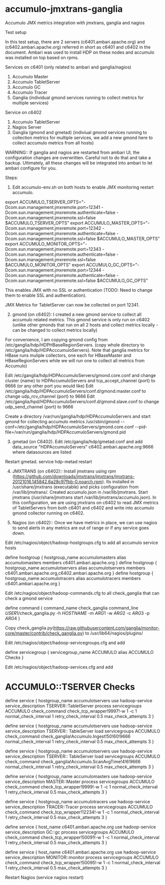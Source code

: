 accumulo-jmxtrans-ganglia
=========================

Accumulo JMX metrics integration with jmxtrans, ganglia and nagios


Test setup

In this test setup, there are 2 servers (c6401.ambari.apache.org) and (c6402.ambari.apache.org) referred in short as c6401 and c6402 in the document. Ambari was used to install HDP on these nodes and accumulo was installed on top based on rpms. 

Services on c6401 (only related to ambari and ganglia/nagios)

1. Accumulo Master
2. Accumulo TabletServer
3. Accumulo GC
4. Accumulo Tracer
5. Ganglia (individual gmond services running to collect metrics for multiple services)


Service on c6402

1. Accumulo TabletServer
2. Nagios Server
3. Ganglia (gmond and gmetad) (indiviual gmond services running to collection metrics for multiple services, we add a new gmond here to collect accumulo metrics from all hosts)

WARNING:: If ganglia and nagios are restarted from ambari UI, the configuration changes are overwritten. Careful not to do that and take a backup. Ultimately, all these changes will be integrated into ambari to let ambari configure for you. 

Steps:


1. Edit accumulo-env.sh on both hosts to enable JMX monitoring restart accumulo. 

export ACCUMULO_TSERVER_OPTS="-Dcom.sun.management.jmxremote.port=12341 -Dcom.sun.management.jmxremote.authenticate=false -Dcom.sun.management.jmxremote.ssl=false $ACCUMULO_TSERVER_OPTS"
export ACCUMULO_MASTER_OPTS="-Dcom.sun.management.jmxremote.port=12342 -Dcom.sun.management.jmxremote.authenticate=false -Dcom.sun.management.jmxremote.ssl=false $ACCUMULO_MASTER_OPTS"
export ACCUMULO_MONITOR_OPTS="-Dcom.sun.management.jmxremote.port=12343 -Dcom.sun.management.jmxremote.authenticate=false -Dcom.sun.management.jmxremote.ssl=false $ACCUMULO_MONITOR_OPTS"
export ACCUMULO_GC_OPTS="-Dcom.sun.management.jmxremote.port=12344 -Dcom.sun.management.jmxremote.authenticate=false -Dcom.sun.management.jmxremote.ssl=false $ACCUMULO_GC_OPTS"

This enables JMX with no SSL or authentication (TODO: Need to change them to enable SSL and authentication). 

JMX Metrics for TabletServer can now be collected on port 12341. 


2. gmond (on c6402): I created a new gmond service to collect all accumulo related metrics. This gmond service is only run on c6402 (unlike other gmonds that run on all 2 hosts and collect metrics locally - can be changed to collect metrics locally)

For convenience, I am copying gmond config from /etc/ganglia/hdp/HDPHBaseRegionServers. (copy whole directory to /etc/ganglia/hdp/HDPAcccumuloServers). Note that ganglia metrics for HBase runs muliple collectors, one each for HBaseMaster and HBaseRegionServers while we will run one to collect all metrics from Accumulo)  

Edit /etc/ganglia/hdp/HDPAccumuloServers/gmond.core.conf and change cluster {name} to HDPAccumuloServers and  tcp_accept_channel {port} to 9666 (or any other port you would like)
Edit /etc/ganglia/hdp/HDPAccumuloServers/conf.d/gmond.master.conf to change udp_rcv_channel {port} to 9666
Edit /etc/ganglia/hpd/HDPAccumuloServers/conf.d/gmond.slave.conf to change udp_send_channel {port} to 9666

Create a directory /var/run/ganglia/hdp/HDPAccumuloServers and start gmond for collecting accumulo metrics
/usr/sbin/gmond --conf=/etc/ganglia/hdp/HDPAccumuloServers/gmond.core.conf --pid-file=/var/run/ganglia/hdp/HDPAccumuloServers/gmond.pid

3. gmetad (on C6402). Edit /etc/ganglia/hdp/gmetad.conf and add  data_source "HDPAccumuloServers" c6402.ambari.apache.org:9666
where datasources are listed

Restart gmetad. service hdp-metad restart


4. JMXTRANS (on c6402):: Install jmxtrans using rpm (https://github.com/downloads/jmxtrans/jmxtrans/jmxtrans-20121016.145842.6a28c97fbb-0.noarch.rpm). Its installed in /usr/share/jmxtrans (executable) and picks configuration from /var/lib/jmxtrans/. 
Created accumulo.json in /var/lib/jmxtrans. 
Start jmxtrans (/usr/share/jmxtrans start /var/lib/jmxtrans/accumulo.json). In this configuration, we are using jmxtrans on c6402 to read JMX metrics of TabletServers from both c6401 and c6402 and write into accumulo gmond collector running on c6402.  



5. Nagios (on c6402):: Once we have metrics in place, we can use nagios to send alerts in any metrics are out of range or if any service goes down. 

Edit /etc/nagios/object/hadoop-hostgroups.cfg to add all accumulo service hosts 

define hostgroup {
        hostgroup_name  accumulomasters
        alias           accumulomasters
        members         c6401.ambari.apache.org
}
define hostgroup {
        hostgroup_name  accumulotservers
        alias           accumulotservers
        members         c6401.ambari.apache.org,c6402.ambari.apache.org
}
define hostgroup {
        hostgroup_name  accumulotracers
        alias           accumulotracers
        members         c6401.ambari.apache.org
}

Edit /etc/nagios/object/hadoop-commands.cfg to all check_ganglia that can check a gmond service

define command {
  command_name check_ganglia
  command_line $USER1$/check_ganglia.py -h $HOSTNAME$ -m $ARG1$ -w $ARG2$ -c $ARG3$ -p $ARG4$
}

Copy check_ganglia.py(https://raw.githubusercontent.com/ganglia/monitor-core/master/contrib/check_ganglia.py)  to /usr/lib64/nagios/plugins/

Edit /etc/nagios/object/hadoop-servicegroups.cfg and add

define servicegroup {
  servicegroup_name ACCUMULO
  alias ACCUMULO Checks
}

Edit /etc/nagios/object/hadoop-services.cfg and add 

# ACCUMULO::TSERVER Checks
define service {
        hostgroup_name          accumulotservers
        use                     hadoop-service
        service_description     TSERVER::TabletServer process
        servicegroups           ACCUMULO
        check_command           check_tcp_wrapper!9997!-w 1 -c 1
        normal_check_interval   1
        retry_check_interval    0.5
        max_check_attempts      3
}

define service {
        hostgroup_name          accumulotservers
        use                     hadoop-service
        service_description     TSERVER:: TableServer load
        servicegroups           ACCUMULO
        check_command           check_ganglia!Accumulo.Ingest!50!60!9666
        normal_check_interval   1
        retry_check_interval    0.5
        max_check_attempts      3
}

define service {
        hostgroup_name          accumulotservers
        use                     hadoop-service
        service_description     TSERVER:: TableServer load
        servicegroups           ACCUMULO
        check_command           check_ganglia!Accumulo.ScanAvgTime!4!6!9666
        normal_check_interval   1
        retry_check_interval    0.5
        max_check_attempts      3
}

define service {
        hostgroup_name          accumulomasters
        use                     hadoop-service
        service_description     MASTER::Master process
        servicegroups           ACCUMULO
        check_command           check_tcp_wrapper!9999!-w 1 -c 1
        normal_check_interval   1
        retry_check_interval    0.5
        max_check_attempts      3
}

define service {
        hostgroup_name          accumulotracers
        use                     hadoop-service
        service_description     TRACER::Tracer process
        servicegroups           ACCUMULO
        check_command           check_tcp_wrapper!12234!-w 1 -c 1
        normal_check_interval   1
        retry_check_interval    0.5
        max_check_attempts      3
}

define service {
        host_name               c6401.ambari.apache.org
        use                     hadoop-service
        service_description     GC::gc process
        servicegroups           ACCUMULO
        check_command           check_tcp_wrapper!50091!-w 1 -c 1
        normal_check_interval   1
        retry_check_interval    0.5
        max_check_attempts      3
}

define service {
        host_name               c6401.ambari.apache.org
        use                     hadoop-service
        service_description     MONITOR::monitor process
        servicegroups           ACCUMULO
        check_command           check_tcp_wrapper!50095!-w 1 -c 1
        normal_check_interval   1
        retry_check_interval    0.5
        max_check_attempts      3
}

Restart Nagios (service nagios restart)




